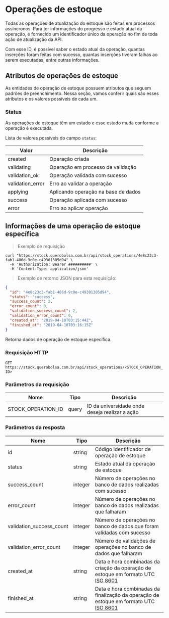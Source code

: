 # Operações de estoque

Todas as operações de atualização do estoque são feitas em processos assíncronos. Para ter informações do progresso e estado atual da operação, é fornecido um identificador único da operação no fim de toda ação de atualização da API.

Com esse ID, é possível saber o estado atual da operação, quantas inserções foram feitas com sucesso, quantas inserções tiveram falhas ao serem executadas, entre outras informações.

## Atributos de operações de estoque

As entidades de operação de estoque possuem atributos que seguem padrões de preenchimento. Nessa seção, vamos conferir quais são esses atributos e os valores possíveis de cada um.

### Status

As operações de estoque têm um estado e esse estado muda conforme a operação é executada.

Lista de valores possíveis do campo `status`:

| Valor | Descrição |
| ----- | --------- |
| created | Operação criada |
| validating | Operação em processo de validação |
| validation_ok | Operação validada com sucesso |
| validation_error | Erro ao validar a operação |
| applying | Aplicando operação na base de dados |
| success | Operação aplicada com sucesso |
| error | Erro ao aplicar operação |

## Informações de uma operação de estoque específica

> Exemplo de requisição

```shell
curl "https://stock.querobolsa.com.br/api/stock_operations/4e8c23c3-fab1-486d-9c0e-c49301305d94" \
  -H 'Authorization: Bearer ##########' \
  -H 'Content-Type: application/json'
```

> Exemplo de retorno JSON para esta requisição:

```json
{
  "id": "4e8c23c3-fab1-486d-9c0e-c49301305d94",
  "status": "success",
  "success_count": 2,
  "error_count": 0,
  "validation_success_count": 2,
  "validation_error_count": 0,
  "created_at": "2019-04-10T03:15:44Z",
  "finished_at": "2019-04-10T03:16:15Z"
}
```

Retorna dados de operação de estoque específica.

### Requisição HTTP

`GET https://stock.querobolsa.com.br/api/stock_operations/<STOCK_OPERATION_ID>`

### Parâmetros da requisição

| Nome | Tipo | Descrição |
| ---- | ---- | --------- |
| STOCK_OPERATION_ID | query | ID da universidade onde deseja realizar a ação |

### Parâmetros da resposta

| Nome | Tipo | Descrição |
| ---- | ---- | --------- |
| id | string | Código identificador de operação de estoque |
| status | string | Estado atual da operação de estoque |
| success_count | integer | Número de operações no banco de dados realizadas com sucesso |
| error_count | integer | Número de operações no banco de dados realizadas que falharam |
| validation_success_count | integer | Número de operações no banco de dados que foram validadas com sucesso |
| validation_error_count | integer | Número de validações de operações no banco de dados que falharam |
| created_at | string | Data e hora combinadas da criação da operação de estoque em formato UTC [ISO 8601](https://pt.wikipedia.org/wiki/ISO_8601) |
| finished_at | string | Data e hora combinadas da finalização da operação de estoque em formato UTC [ISO 8601](https://pt.wikipedia.org/wiki/ISO_8601) |

